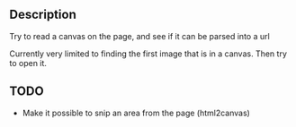 ## Description

Try to read a canvas on the page, and see if it can be parsed into a url

Currently very limited to finding the first image that is in a canvas. Then
try to open it.

## TODO

- Make it possible to snip an area from the page (html2canvas)

